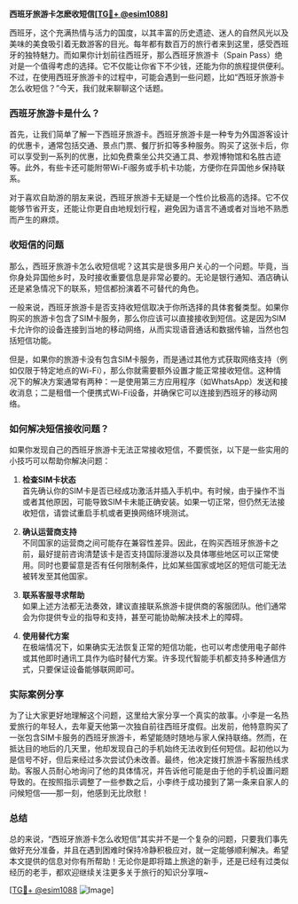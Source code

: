 **西班牙旅游卡怎麽收短信[[TG💪+ @esim1088](https://t.me/s/esim1088)]**

西班牙，这个充满热情与活力的国度，以其丰富的历史遗迹、迷人的自然风光以及美味的美食吸引着无数游客的目光。每年都有数百万的旅行者来到这里，感受西班牙的独特魅力。而如果你计划前往西班牙，那么西班牙旅游卡（Spain Pass）绝对是一个值得考虑的选择。它不仅能让你省下不少钱，还能为你的旅程提供便利。不过，在使用西班牙旅游卡的过程中，可能会遇到一些问题，比如“西班牙旅游卡怎么收短信？”今天，我们就来聊聊这个话题。

### 西班牙旅游卡是什么？

首先，让我们简单了解一下西班牙旅游卡。西班牙旅游卡是一种专为外国游客设计的优惠卡，通常包括交通、景点门票、餐厅折扣等多种服务。购买了这张卡后，你可以享受到一系列的优惠，比如免费乘坐公共交通工具、参观博物馆和名胜古迹等。此外，有些卡还可能附带Wi-Fi服务或手机卡功能，方便你在异国他乡保持联系。

对于喜欢自助游的朋友来说，西班牙旅游卡无疑是一个性价比极高的选择。它不仅能够节省开支，还能让你更自由地规划行程，避免因为语言不通或者对当地不熟悉而产生的麻烦。

### 收短信的问题

那么，西班牙旅游卡怎么收短信呢？这其实是很多用户关心的一个问题。毕竟，当你身处异国他乡时，及时接收重要信息是非常必要的。无论是银行通知、酒店确认还是紧急情况下的联系，短信都扮演着不可替代的角色。

一般来说，西班牙旅游卡是否支持收短信取决于你所选择的具体套餐类型。如果你购买的旅游卡包含了SIM卡服务，那么你应该可以直接接收到短信。这是因为SIM卡允许你的设备连接到当地的移动网络，从而实现语音通话和数据传输，当然也包括短信功能。

但是，如果你的旅游卡没有包含SIM卡服务，而是通过其他方式获取网络支持（例如仅限于特定地点的Wi-Fi），那么你就需要额外设置才能正常接收短信。这种情况下的解决方案通常有两种：一是使用第三方应用程序（如WhatsApp）发送和接收消息；二是租借一个便携式Wi-Fi设备，并确保它可以连接到西班牙的移动网络。

### 如何解决短信接收问题？

如果你发现自己的西班牙旅游卡无法正常接收短信，不要慌张，以下是一些实用的小技巧可以帮助你解决问题：

1. **检查SIM卡状态**  
   首先确认你的SIM卡是否已经成功激活并插入手机中。有时候，由于操作不当或者其他原因，可能导致SIM卡未能正确安装。如果一切正常，但仍然无法接收短信，请尝试重启手机或者更换网络环境测试。

2. **确认运营商支持**  
   不同国家的运营商之间可能存在兼容性差异。因此，在购买西班牙旅游卡之前，最好提前咨询清楚该卡是否支持国际漫游以及具体哪些地区可以正常使用。同时也要留意是否有任何限制条件，比如某些国家或地区的短信可能无法被转发至其他国家。

3. **联系客服寻求帮助**  
   如果上述方法都无法奏效，建议直接联系旅游卡提供商的客服团队。他们通常会为你提供专业的指导和支持，甚至可能协助解决技术上的障碍。

4. **使用替代方案**  
   在极端情况下，如果确实无法恢复正常的短信功能，也可以考虑使用电子邮件或其他即时通讯工具作为临时替代方案。许多现代智能手机都支持多种通信方式，只要保证设备能够联网即可。

### 实际案例分享

为了让大家更好地理解这个问题，这里给大家分享一个真实的故事。小李是一名热爱旅行的年轻人，去年夏天他第一次独自前往西班牙度假。出发前，他特意购买了一张包含SIM卡服务的西班牙旅游卡，希望能随时随地与家人保持联络。然而，在抵达目的地后的几天里，他却发现自己的手机始终无法收到任何短信。起初他以为是信号不好，但后来经过多次尝试仍未改善。最终，他决定拨打旅游卡客服热线求助。客服人员耐心地询问了他的具体情况，并告诉他可能是由于他的手机设置问题导致的。在按照指示调整了一些参数之后，小李终于成功接到了第一条来自家人的问候短信——那一刻，他感到无比欣慰！

### 总结

总的来说，“西班牙旅游卡怎么收短信”其实并不是一个复杂的问题，只要我们事先做好充分准备，并且在遇到困难时保持冷静积极应对，就一定能够顺利解决。希望本文提供的信息对你有所帮助！无论你是即将踏上旅途的新手，还是已经有过类似经历的老手，都欢迎继续关注更多关于旅行的知识分享哦~

[[TG💪+ @esim1088](https://t.me/s/esim1088) ![Image](https://i.postimg.cc/4NQfJmqS/Snipaste-2025-05-13-00-14-12.png)]
